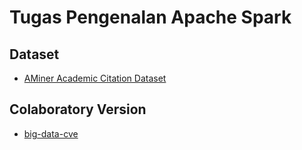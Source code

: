 # Tugas Pengenalan Apache Spark

## Dataset

- [AMiner Academic Citation Dataset](https://www.kaggle.com/kmader/aminer-academic-citation-dataset)

## Colaboratory Version

- [big-data-cve](https://colab.research.google.com/drive/1enYwJXlhBhr5uV5TErYAvWW2Szt1n2zU)
